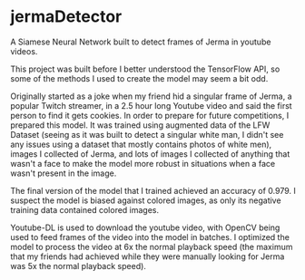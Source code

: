 # jermaDetector
A Siamese Neural Network built to detect frames of Jerma in youtube videos.


This project was built before I better understood the TensorFlow API, so some of the methods I used to create the model may seem a bit odd.


Originally started as a joke when my friend hid a singular frame of Jerma, a popular Twitch streamer, in a 2.5 hour long Youtube video and said the first person to find it gets cookies.
In order to prepare for future competitions, I prepared this model. It was trained using augmented data of the LFW Dataset (seeing as it was built to detect a singular white man, I 
didn't see any issues using a dataset that mostly contains photos of white men), images I collected of Jerma, and lots of images I collected of anything that wasn't 
a face to make the model more robust in situations when a face wasn't present in the image. 


The final version of the model that I trained achieved an accuracy of 0.979. I suspect the model is biased against colored images, as only its negative training data contained colored images.

Youtube-DL is used to download the youtube video, with OpenCV being used to feed frames of the video into the model in batches. I optimized the model to process the video at 6x the normal
playback speed (the maximum that my friends had achieved while they were manually looking for Jerma was 5x the normal playback speed). 
